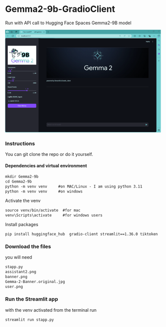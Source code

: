 # Gemma2-9b-GradioClient
Run with API call to Hugging Face Spaces Gemma2-9B model


<img src='https://github.com/fabiomatricardi/Gemma2-9b-GradioClient/raw/main/Gemma2-9b-gradioAPI.gif' width=900>

### Instructions
You can git clone the repo or do it yourself.

#### Dependencies and virtual environment
```
mkdir Gemma2-9b
cd Gemma2-9b
python -m venv venv     #on MAC/Linux - I am using python 3.11
python -m venv venv     #on windows
```

Activate the venv
```
source venv/bin/activate  #for mac
venv\Scripts\activate     #for windows users
```

Install packages
```
pip install huggingface_hub  gradio-client streamlit==1.36.0 tiktoken
```

### Download the files
you will need
```
stapp.py
assistant2.png
banner.png
Gemma-2-Banner.original.jpg
user.png
```

### Run the Streamlit app
with the venv activated from the terminal run
```
streamlit run stapp.py
```
